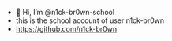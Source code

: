- 👋 Hi, I’m @n1ck-br0wn-school
- this is the school account of user n1ck-br0wn
- https://github.com/n1ck-br0wn

<!---
n1ck-br0wn-school/n1ck-br0wn-school is a ✨ special ✨ repository because its `README.md` (this file) appears on your GitHub profile.
You can click the Preview link to take a look at your changes.
--->
